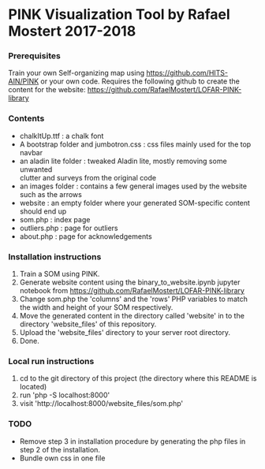 # PINK Visualization Tool by Rafael Mostert 2017-2018

### Prerequisites
Train your own Self-organizing map using https://github.com/HITS-AIN/PINK or your own code.
Requires the following github to create the content for the website:
https://github.com/RafaelMostert/LOFAR-PINK-library



### Contents

- chalkItUp.ttf : a chalk font
- A bootstrap folder and jumbotron.css : css files mainly used for the top navbar
- an aladin lite folder : tweaked Aladin lite, mostly removing some unwanted  
    clutter and surveys from the original code
- an images folder : contains a few general images used by the website such as 
    the arrows
- website : an empty folder where your generated SOM-specific content 
    should end up
- som.php : index page
- outliers.php : page for outliers
- about.php : page for acknowledgements


### Installation instructions

1. Train a SOM using PINK.
2. Generate website content using the binary_to_website.ipynb jupyter notebook
    from https://github.com/RafaelMostert/LOFAR-PINK-library
3. Change som.php the 'columns' and the 'rows' PHP variables to match the
    width and height of your SOM respectively.
3. Move the generated content in the directory called 'website' in to the directory 'website_files'
of this repository.
4. Upload the 'website_files' directory to your server root directory.
5. Done.


### Local run instructions
1. cd to the git directory of this project 
    (the directory where this README is located)
2. run 'php -S localhost:8000'
3. visit 'http://localhost:8000/website_files/som.php'


### TODO

- Remove step 3 in installation procedure by generating the php files in step 2 of the 
installation.
- Bundle own css in one file
